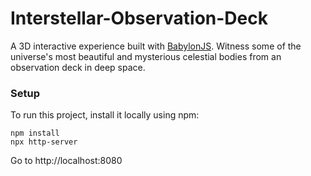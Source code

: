 # Interstellar-Observation-Deck
A 3D interactive experience built with [BabylonJS](https://www.babylonjs.com/). Witness some of the universe's most beautiful and mysterious celestial bodies from an observation deck in deep space.

### Setup
To run this project, install it locally using npm:  
```
npm install
npx http-server
```

Go to http://localhost:8080

